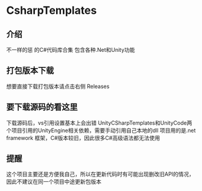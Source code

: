 # CsharpTemplates

## 介绍
不一样的惩 的C#代码库合集
包含各种.Net和Unity功能

## 打包版本下载
想要直接下载打包版本请点击右侧 Releases

## 要下载源码的看这里
下载源码后，vs引用设置基本上会出错
UnityCSharpTemplates和UnityCode两个项目引用的UnityEngine相关依赖，需要手动引用自己本地的dll
项目用的是.net framework 框架，C#版本较旧，因此很多C#高级语法都无法使用

## 提醒
这个项目主要还是方便我自己，所以在更新代码时有可能出现删改旧API的情况，因此不建议在同一个项目中途更新包版本